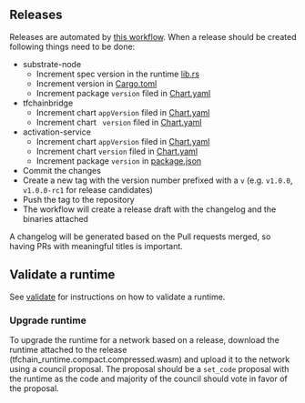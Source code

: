 ## Releases

Releases are automated by [this workflow](.github/workflows/030_create_release.yaml). When a release should be created following things need to be done:

- substrate-node
    - Increment spec version in the runtime [lib.rs](../../substrate-node/runtime/src/lib.rs) 
    - Increment version in [Cargo.toml](../../substrate-node/Cargo.toml)
    - Increment package `version` filed in [Chart.yaml](../../substrate-node/charts/substrate-node/Chart.yaml)
- tfchainbridge
    - Increment chart `appVersion` filed in [Chart.yaml](../../bridge/tfchain_bridge/chart/tfchainbridge/Chart.yaml)
    - Increment chart ` version` filed in [Chart.yaml](../../bridge/tfchain_bridge/chart/tfchainbridge/Chart.yaml)
- activation-service
    - Increment chart `appVersion` filed in [Chart.yaml](../../activation-service/helm/tfchainactivationservice/Chart.yaml)
    - Increment chart `version` filed in [Chart.yaml](../../activation-service/helm/tfchainactivationservice/Chart.yaml)
    - Increment package `version` in [package.json](../../activation-service/package.json)
- Commit the changes
- Create a new tag with the version number prefixed with a `v` (e.g. `v1.0.0`, `v1.0.0-rc1` for release candidates) 
- Push the tag to the repository
- The workflow will create a release draft with the changelog and the binaries attached

A changelog will be generated based on the Pull requests merged, so having PRs with meaningful titles is important.

## Validate a runtime

See [validate](../misc/validating_runtime.md) for instructions on how to validate a runtime.

### Upgrade runtime

To upgrade the runtime for a network based on a release, download the runtime attached to the release (tfchain_runtime.compact.compressed.wasm)
and upload it to the network using a council proposal. The proposal should be a `set_code` proposal with the runtime as the code and majority of the council should vote in favor of the proposal.

